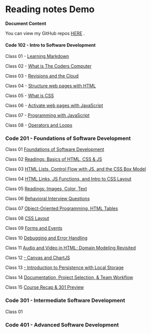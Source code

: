 # Reading notes Demo

**Document Content**

You can view my GitHub repos [HERE](danielquilo/readings-notes-v1) .

#### Code 102 - Intro to Software Development

Class 01 - [Learning Markdown](https://danielquilo.github.io/readings-notes-v1/code-102/102class-01)

Class 02 - [What is The Coders Computer](https://danielquilo.github.io/readings-notes-v1/code-102/102class-02)

Class 03 - [Revisions and the Cloud](https://danielquilo.github.io/readings-notes-v1/code-102/102class-03)

Class 04 - [Structure web pages with HTML](https://danielquilo.github.io/readings-notes-v1/code-102/102class-04)

Class 05 - [What is CSS](https://danielquilo.github.io/readings-notes-v1/code-102/102class-05)

Class 06 - [Activate web pages with JavaScript](https://danielquilo.github.io/readings-notes-v1/code-102/102class-06)

Class 07 - [Programming with JavaScript](https://danielquilo.github.io/readings-notes-v1/code-102/102class-07)

Class 08 - [Operators and Loops](https://danielquilo.github.io/readings-notes-v1/code-102/102class-08)

### Code 201 - Foundations of Software Development

Class 01 [Foundations of Software Development](https://danielquilo.github.io/readings-notes-v1/code-201/201class-01)

Class 02 [Readings: Basics of HTML, CSS & JS](https://danielquilo.github.io/readings-notes-v1/code-201/201class-02)

Class 03 [HTML Lists, Control Flow with JS, and the CSS Box Model](https://danielquilo.github.io/readings-notes-v1/code-201/201class-03)

Class 04 [HTML Links, JS Functions, and Intro to CSS Layout](https://danielquilo.github.io/readings-notes-v1/code-201/201class-04)

Class 05 [Readings: Images, Color, Text](https://danielquilo.github.io/readings-notes-v1/code-201/201class-05)

Class 06 [Behavioral Interview Questions](https://danielquilo.github.io/readings-notes-v1/code-201/201class-06)

Class 07 [Object-Oriented Programming, HTML Tables](https://danielquilo.github.io/readings-notes-v1/code-201/201class-07)

Class 08 [CSS Layout](https://danielquilo.github.io/readings-notes-v1/code-201/201class-08)

Class 09 [Forms and Events](https://danielquilo.github.io/readings-notes-v1/code-201/201class-09)

Class 10 [ Debugging and Error Handling](https://danielquilo.github.io/readings-notes-v1/code-201/201class-10)

Class 11 [ Audio and Video in HTML; Domain Modeling Revisited](https://danielquilo.github.io/readings-notes-v1/code-201/201class-11)

Class 12 [- Canvas and ChartJS](https://danielquilo.github.io/readings-notes-v1/code-201/201class-12)

Class 13 [- Introduction to Persistence with Local Storage](https://danielquilo.github.io/readings-notes-v1/code-201/201class-13)

Class 14 [ Documentation, Project Selection, & Team Workflow](https://danielquilo.github.io/readings-notes-v1/code-201/201class-14)

Class 15 [ Course Recap & 301 Preview](https://danielquilo.github.io/readings-notes-v1/code-201/201class-15)
  

### Code 301 - Intermediate Software Development

Class  01 


### Code 401 - Advanced Software Development